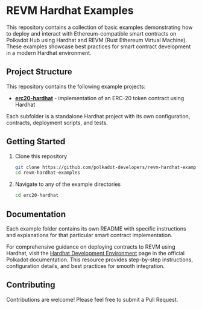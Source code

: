 # REVM Hardhat Examples

This repository contains a collection of basic examples demonstrating how to deploy and interact with Ethereum-compatible smart contracts on Polkadot Hub using Hardhat and REVM (Rust Ethereum Virtual Machine). These examples showcase best practices for smart contract development in a modern Hardhat environment.

## Project Structure

This repository contains the following example projects:

- [**erc20-hardhat**](./erc20-hardhat/) - implementation of an ERC-20 token contract using Hardhat


Each subfolder is a standalone Hardhat project with its own configuration, contracts, deployment scripts, and tests.

## Getting Started

1. Clone this repository
   ```bash
   git clone https://github.com/polkadot-developers/revm-hardhat-examples.git
   cd revm-hardhat-examples
   ```

2. Navigate to any of the example directories
   ```bash
   cd erc20-hardhat
   ```

## Documentation

Each example folder contains its own README with specific instructions and explanations for that particular smart contract implementation.

For comprehensive guidance on deploying contracts to REVM using Hardhat, visit the [Hardhat Development Environment](https://docs.polkadot.com/smart-contracts/cookbook/smart-contracts/deploy-erc20/erc20-hardhat/) page in the official Polkadot documentation. This resource provides step-by-step instructions, configuration details, and best practices for smooth integration.

## Contributing

Contributions are welcome! Please feel free to submit a Pull Request.